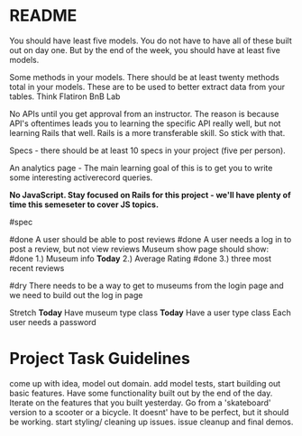 # README

You should have least five models. You do not have to have all of these built out on day one. But by the end of the week, you should have at least five models.

Some methods in your models. There should be at least twenty methods total in your models. These are to be used to better extract data from your tables. Think Flatiron BnB Lab

No APIs until you get approval from an instructor. The reason is because API's oftentimes leads you to learning the specific API really well, but not learning Rails that well. Rails is a more transferable skill. So stick with that.

Specs - there should be at least 10 specs in your project (five per person).

An analytics page - The main learning goal of this is to get you to write some interesting activerecord queries.

**No JavaScript. Stay focused on Rails for this project - we'll have plenty of time this semeseter to cover JS topics.**


#spec

#done A user should be able to post reviews
#done A user needs a log in to post a review, but not view reviews
Museum show page should show:
#done 1.) Museum info
**Today** 2.) Average Rating
#done 3.) three most recent reviews

#dry
There needs to be a way to get to museums from the login page
and we need to build out the log in page 



Stretch
**Today** Have museum type class
**Today** Have a user type class
Each user needs a password

# Project Task Guidelines
come up with idea, model out domain.
add model tests, start building out basic features. Have some functionality built out by the end of the day.
Iterate on the features that you built yesterday. Go from a 'skateboard' version to a scooter or a bicycle. It doesnt' have to be perfect, but it should be working.
start styling/ cleaning up issues.
issue cleanup and final demos.
